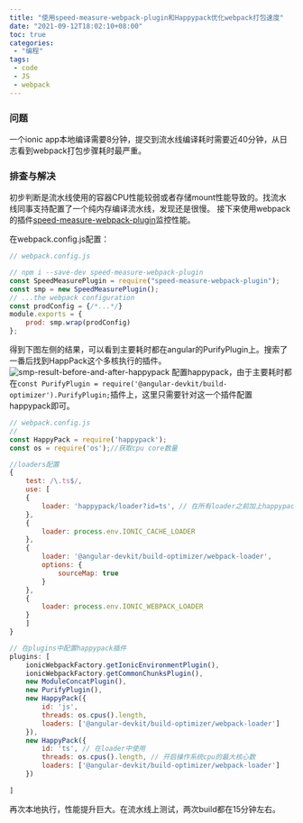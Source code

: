 ```yaml
---
title: "使用speed-measure-webpack-plugin和Happypack优化webpack打包速度"
date: "2021-09-12T18:02:10+08:00"
toc: true 
categories:
 - "编程"
tags:
 - code
 - JS
 - webpack
---
```


### 问题

一个ionic app本地编译需要8分钟，提交到流水线编译耗时需要近40分钟，从日志看到webpack打包步骤耗时最严重。

### 排查与解决

初步判断是流水线使用的容器CPU性能较弱或者存储mount性能导致的。找流水线同事支持配置了一个纯内存编译流水线，发现还是很慢。
接下来使用webpack的插件[speed-measure-webpack-plugin](https://www.npmjs.com/package/speed-measure-webpack-plugin)监控性能。

在webpack.config.js配置：
```js
// webpack.config.js

// npm i --save-dev speed-measure-webpack-plugin
const SpeedMeasurePlugin = require("speed-measure-webpack-plugin");
const smp = new SpeedMeasurePlugin();
// ...the webpack configuration
const prodConfig = {/*...*/}
module.exports = {
    prod: smp.wrap(prodConfig)
};

```

得到下图左侧的结果，可以看到主要耗时都在angular的PurifyPlugin上。搜索了一番后找到HappPack这个多核执行的插件。
![smp-result-before-and-after-happypack](/py/happypack.jpg)
配置happypack，由于主要耗时都在`const PurifyPlugin = require('@angular-devkit/build-optimizer').PurifyPlugin;`插件上，这里只需要针对这一个插件配置happypack即可。

```js
// webpack.config.js
// 
const HappyPack = require('happypack');
const os = require('os');//获取cpu core数量

//loaders配置
{
    test: /\.ts$/, 
    use: [
    {
        loader: 'happypack/loader?id=ts', // 在所有loader之前加上happypack/loader，id是plugins中定义的
    },
    {
        loader: process.env.IONIC_CACHE_LOADER
    },
    {
        loader: '@angular-devkit/build-optimizer/webpack-loader',
        options: {
            sourceMap: true
        }
    },
    {
        loader: process.env.IONIC_WEBPACK_LOADER
    }
    ]
}

// 在plugins中配置happypack插件
plugins: [
    ionicWebpackFactory.getIonicEnvironmentPlugin(),
    ionicWebpackFactory.getCommonChunksPlugin(),
    new ModuleConcatPlugin(),
    new PurifyPlugin(),
    new HappyPack({
        id: 'js',
        threads: os.cpus().length,
        loaders: ['@angular-devkit/build-optimizer/webpack-loader']
    }),
    new HappyPack({
        id: 'ts', // 在loader中使用
        threads: os.cpus().length, // 开启操作系统cpu的最大核心数
        loaders: ['@angular-devkit/build-optimizer/webpack-loader']
    })
    
]
```

再次本地执行，性能提升巨大。在流水线上测试，两次build都在15分钟左右。